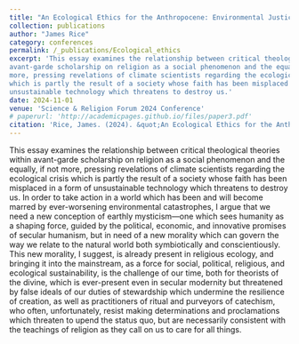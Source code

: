 ```yaml
---
title: "An Ecological Ethics for the Anthropocene: Environmental Justice and Religion"
collection: publications
author: "James Rice"
category: conferences
permalink: /_publications/Ecological_ethics
excerpt: 'This essay examines the relationship between critical theological theories within
avant-garde scholarship on religion as a social phenomenon and the equally, if not
more, pressing revelations of climate scientists regarding the ecological crisis
which is partly the result of a society whose faith has been misplaced in a form of
unsustainable technology which threatens to destroy us.'
date: 2024-11-01
venue: 'Science & Religion Forum 2024 Conference'
# paperurl: 'http://academicpages.github.io/files/paper3.pdf'
citation: 'Rice, James. (2024). &quot;An Ecological Ethics for the Anthropocene: Environmental Justice and Religion.&quot; <i>SRF Conference Paper 2024</i>.'
---
```

This essay examines the relationship between critical theological theories within avant-garde scholarship on religion as a social phenomenon and the equally, if not more, pressing revelations of climate scientists regarding the ecological crisis which is partly the result of a society whose faith has been misplaced in a form of unsustainable technology which threatens to destroy us. In order to take action in a world which has been and will become marred by ever-worsening environmental catastrophes, I argue that we need a new conception of earthly mysticism—one which sees humanity as a shaping force, guided by the political, economic, and innovative promises of secular humanism, but in need of a new morality which can govern the way we relate to the natural world both symbiotically and conscientiously. This new morality, I suggest, is already present in religious ecology, and bringing it into the mainstream, as a force for social, political, religious, and ecological sustainability, is the challenge of our time, both for theorists of the divine, which is ever-present even in secular modernity but threatened by false ideals of our duties of stewardship which undermine the resilience of creation, as well as practitioners of ritual and purveyors of catechism, who often, unfortunately, resist making determinations and proclamations which threaten to upend the status quo, but are necessarily consistent with the teachings of religion as they call on us to care for all things. 
